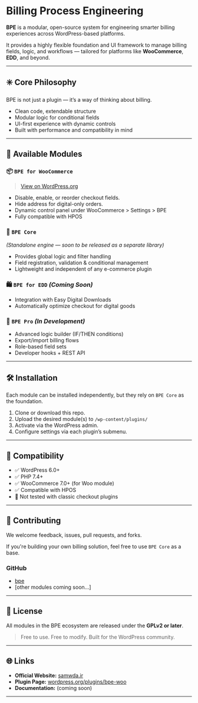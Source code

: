 # Billing Process Engineering

**BPE** is a modular, open-source system for engineering smarter billing experiences across WordPress-based platforms.

It provides a highly flexible foundation and UI framework to manage billing fields, logic, and workflows — tailored for platforms like **WooCommerce**, **EDD**, and beyond.

---

## ✳️ Core Philosophy

BPE is not just a plugin — it’s a way of thinking about billing.

- Clean code, extendable structure
- Modular logic for conditional fields
- UI-first experience with dynamic controls
- Built with performance and compatibility in mind

---

## 🔌 Available Modules

### 📦 `BPE for WooCommerce`
> [View on WordPress.org](https://wordpress.org/plugins/bpe-woo/)

- Disable, enable, or reorder checkout fields.
- Hide address for digital-only orders.
- Dynamic control panel under WooCommerce > Settings > BPE
- Fully compatible with HPOS

### 🧱 `BPE Core`
*(Standalone engine — soon to be released as a separate library)*

- Provides global logic and filter handling
- Field registration, validation & conditional management
- Lightweight and independent of any e-commerce plugin

### 🛍️ `BPE for EDD` *(Coming Soon)*
- Integration with Easy Digital Downloads
- Automatically optimize checkout for digital goods

### 🚀 `BPE Pro` *(In Development)*
- Advanced logic builder (IF/THEN conditions)
- Export/import billing flows
- Role-based field sets
- Developer hooks + REST API

---

## 🛠 Installation

Each module can be installed independently, but they rely on `BPE Core` as the foundation.

1. Clone or download this repo.
2. Upload the desired module(s) to `/wp-content/plugins/`
3. Activate via the WordPress admin.
4. Configure settings via each plugin’s submenu.

---

## 🔐 Compatibility

- ✅ WordPress 6.0+
- ✅ PHP 7.4+
- ✅ WooCommerce 7.0+ (for Woo module)
- ✅ Compatible with HPOS
- 🚫 Not tested with classic checkout plugins

---

## 🤝 Contributing

We welcome feedback, issues, pull requests, and forks.

If you're building your own billing solution, feel free to use `BPE Core` as a base.

### GitHub
- [bpe](https://github.com/samwda/bpe)
- [other modules coming soon...]

---

## 📜 License

All modules in the BPE ecosystem are released under the **GPLv2 or later**.

> Free to use. Free to modify. Built for the WordPress community.

---

## 🌐 Links

- **Official Website:** [samwda.ir](https://samwda.ir)
- **Plugin Page:** [wordpress.org/plugins/bpe-woo](https://wordpress.org/plugins/bpe-woo)
- **Documentation:** (coming soon)

---
